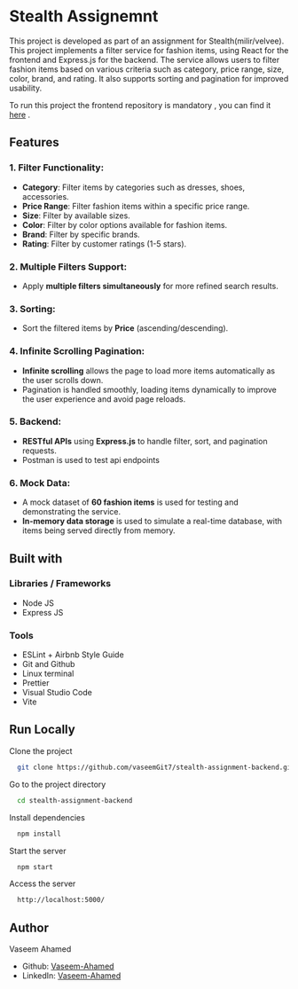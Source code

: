
# Stealth Assignemnt

This project is  developed as part of an assignment for Stealth(milir/velvee). This project implements a filter service for fashion items, using React for the frontend and Express.js for the backend. The service allows users to filter fashion items based on various criteria such as category, price range, size, color, brand, and rating. It also supports sorting and pagination for improved usability.

To run this project the frontend repository is mandatory
, you can find it [here](https://github.com/vaseemGit7/stealth-assignment-frontend) .
## Features

### 1. **Filter Functionality:**
- **Category**: Filter items by categories such as dresses, shoes, accessories.
- **Price Range**: Filter fashion items within a specific price range.
- **Size**: Filter by available sizes.
- **Color**: Filter by color options available for fashion items.
- **Brand**: Filter by specific brands.
- **Rating**: Filter by customer ratings (1-5 stars).

### 2. **Multiple Filters Support:**
- Apply **multiple filters simultaneously** for more refined search results.

### 3. **Sorting:**
- Sort the filtered items by **Price** (ascending/descending).

### 4. **Infinite Scrolling Pagination:**
- **Infinite scrolling** allows the page to load more items automatically as the user scrolls down.
- Pagination is handled smoothly, loading items dynamically to improve the user experience and avoid page reloads.

### 5. **Backend:**
- **RESTful APIs** using **Express.js** to handle filter, sort, and pagination requests.
- Postman is used to test api endpoints

### 6. **Mock Data:**
- A mock dataset of  **60 fashion items** is used for testing and demonstrating the service.
- **In-memory data storage** is used to simulate a real-time database, with items being served directly from memory.
## Built with

### Libraries / Frameworks

- Node JS
- Express JS

### Tools

- ESLint + Airbnb Style Guide
- Git and Github
- Linux terminal
- Prettier
- Visual Studio Code
- Vite


## Run Locally

Clone the project

```bash
  git clone https://github.com/vaseemGit7/stealth-assignment-backend.git
```

Go to the project directory

```bash
  cd stealth-assignment-backend
```

Install dependencies

```bash
  npm install
```

Start the server

```bash
  npm start
```

Access the server

```bash
  http://localhost:5000/
```


## Author

Vaseem Ahamed

- Github: [Vaseem-Ahamed](https://github.com/)
- LinkedIn: [Vaseem-Ahamed](https://www.linkedin.com/in/vaseem-ahamed-va/)
